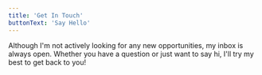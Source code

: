```yaml
---
title: 'Get In Touch'
buttonText: 'Say Hello'
---
```


Although I'm not actively looking for any new opportunities, my inbox is always open. Whether you have a question or just want to say hi, I'll try my best to get back to you!
